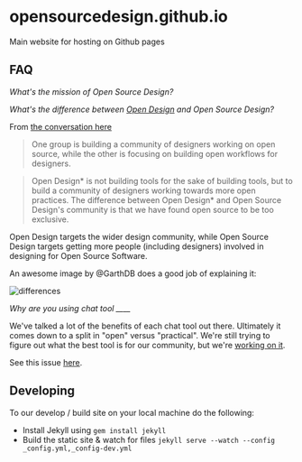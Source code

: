 # opensourcedesign.github.io
Main website for hosting on Github pages

## FAQ

*What's the mission of Open Source Design?*

*What's the difference between [Open Design](http://opendesign.foundation) and Open Source Design?*

From [the conversation here](https://github.com/opensourcedesign/resources/issues/14)

> One group is building a community of designers working on open source, while the other is focusing on building open workflows for designers.

> Open Design* is not building tools for the sake of building tools, but to build a community of designers working towards more open practices. The difference between Open Design* and Open Source Design's community is that we have found open source to be too exclusive.

Open Design targets the wider design community, while Open Source Design targets getting more people (including designers) involved in designing for Open Source Software.

An awesome image by @GarthDB does a good job of explaining it:

![differences](https://cloud.githubusercontent.com/assets/125516/6967497/ec18c04a-d91c-11e4-9632-4c559b178446.png)

*Why are you using chat tool ____*

We've talked a lot of the benefits of each chat tool out there. Ultimately it comes down to a split in "open" versus "practical". We're still trying to figure out what the best tool is for our community, but we're [working on it](https://github.com/opensourcedesign/chat/issues/1).

See this issue [here](https://github.com/DesignOpen/designopen.github.io/issues/195).

## Developing

To our develop / build site on your local machine do the following:

- Install Jekyll using `gem install jekyll`
- Build the static site & watch for files `jekyll serve --watch --config _config.yml,_config-dev.yml`

